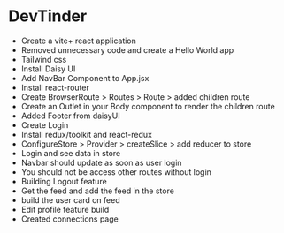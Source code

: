 # DevTinder

- Create a vite+ react application
- Removed unnecessary code and create a Hello World app
- Tailwind css
- Install Daisy UI
- Add NavBar Component to App.jsx
- Install react-router
- Create BrowserRoute > Routes > Route > added children route
- Create an Outlet in your Body component to render the children route
- Added Footer from daisyUI
- Create Login
- Install redux/toolkit and react-redux
- ConfigureStore > Provider > createSlice > add reducer to store
- Login and see data in store
- Navbar should update as soon as user login
- You should not be access other routes without login
- Building Logout feature
- Get the feed and add the feed in the store
- build the user card on feed
- Edit profile feature build
- Created connections page
